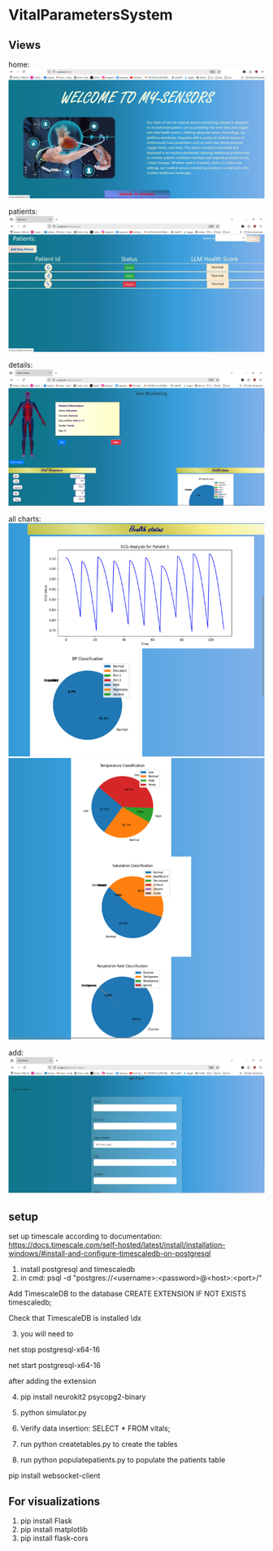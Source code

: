 # VitalParametersSystem
## Views

home:
![img_2.png](img_2.png)

patients:
![img_3.png](img_3.png)

details:
![img_4.png](img_4.png)

all charts:
![img_7.png](img_7.png)
![img_8.png](img_8.png)

add:
![img_5.png](img_5.png)


## setup

set up timescale according to documentation:
https://docs.timescale.com/self-hosted/latest/install/installation-windows/#install-and-configure-timescaledb-on-postgresql
1. install postgresql and timescaledb
2. in cmd: 
psql -d "postgres://\<username>:\<password>@\<host>:\<port>/<database-name>"

Add TimescaleDB to the database
CREATE EXTENSION IF NOT EXISTS timescaledb;

Check that TimescaleDB is installed
\dx

3. you will need to

net stop postgresql-x64-16
 
net start postgresql-x64-16

after adding the extension

4. pip install neurokit2 psycopg2-binary

5. python simulator.py

6. Verify data insertion:
   SELECT * FROM vitals;

7. run python createtables.py to create the tables

8. run python populatepatients.py to populate the patients table

pip install websocket-client


## For visualizations
1. pip install Flask
2. pip install matplotlib
3. pip install flask-cors 
